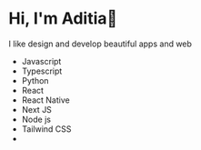 # Hi, I'm Aditia👋
I like design and develop beautiful apps and web

* Javascript
* Typescript
* Python
* React
* React Native
* Next JS
* Node js
* Tailwind CSS
* 
